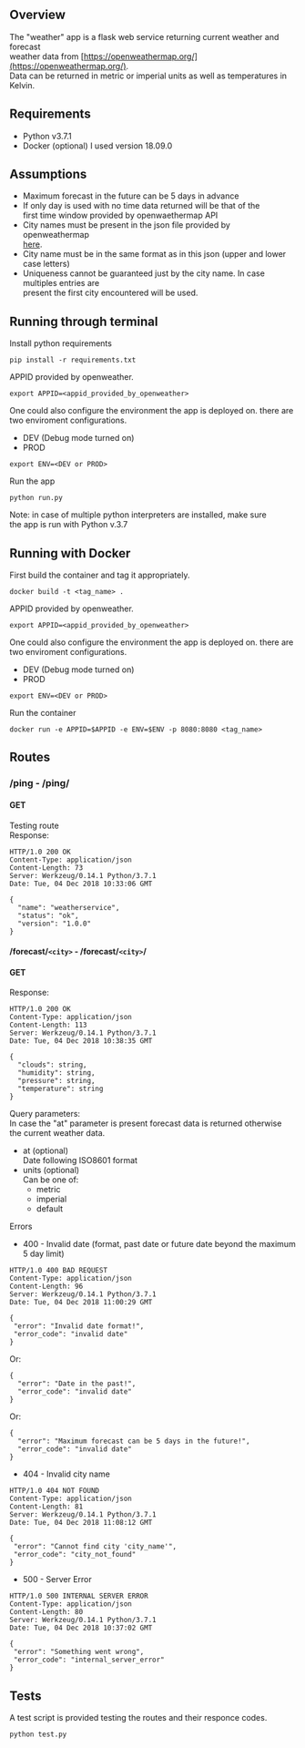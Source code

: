 ## Overview  
The "weather" app is a flask web service returning current weather and forecast  
weather data from [https://openweathermap.org/](https://openweathermap.org/).  
Data can be returned in metric or imperial units as well as temperatures in Kelvin.
## Requirements  
 * Python v3.7.1
 * Docker (optional) I used version 18.09.0
## Assumptions  
 * Maximum forecast in the future can be 5 days in advance  
 * If only day is used with no time data returned will be that of the  
 first time window provided by openwaethermap API  
 * City names must be present in the json file provided by openweathermap  
 [here](http://bulk.openweathermap.org/sample/).  
 * City name must be in the same format as in this json (upper and lower case letters)  
 * Uniqueness cannot be guaranteed just by the city name. In case multiples entries are  
 present the first city encountered will be used.
## Running through terminal  
Install python requirements  
```buildoutcfg
pip install -r requirements.txt
```
APPID provided by openweather.
```buildoutcfg
export APPID=<appid_provided_by_openweather>
```
One could also configure the environment the app is deployed on. there are two enviroment configurations.  
 * DEV (Debug mode turned on)
 * PROD
```buildoutcfg
export ENV=<DEV or PROD>
```
Run the app
```buildoutcfg
python run.py
```

Note: in case of multiple python interpreters are installed, make sure  
the app is run with Python v.3.7
## Running with Docker  
First build the container and tag it appropriately.  
```buildoutcfg
docker build -t <tag_name> .
```

APPID provided by openweather.
```buildoutcfg
export APPID=<appid_provided_by_openweather>
```

One could also configure the environment the app is deployed on. there are two enviroment configurations.  
 * DEV (Debug mode turned on)
 * PROD
```buildoutcfg
export ENV=<DEV or PROD>
```

Run the container
```buildoutcfg
docker run -e APPID=$APPID -e ENV=$ENV -p 8080:8080 <tag_name>
```

## Routes  
### /ping  - /ping/
#### GET
Testing route  
Response:  
```buildoutcfg
HTTP/1.0 200 OK
Content-Type: application/json
Content-Length: 73
Server: Werkzeug/0.14.1 Python/3.7.1
Date: Tue, 04 Dec 2018 10:33:06 GMT

{
  "name": "weatherservice", 
  "status": "ok", 
  "version": "1.0.0"
}

```
#### /forecast/``<city>`` - /forecast/``<city>``/  
####  GET  
Response: 
```buildoutcfg
HTTP/1.0 200 OK
Content-Type: application/json
Content-Length: 113
Server: Werkzeug/0.14.1 Python/3.7.1
Date: Tue, 04 Dec 2018 10:38:35 GMT

{
  "clouds": string, 
  "humidity": string, 
  "pressure": string, 
  "temperature": string
}

```

Query parameters:  
In case the "at" parameter is present forecast data is returned otherwise  
the current weather data.
 * at (optional)  
 Date following ISO8601 format  
 * units (optional)  
 Can be one of: 
    * metric  
    * imperial  
    * default

Errors
 * 400 - Invalid date (format, past date or future date beyond the maximum 5 day limit)
 ```buildoutcfg
HTTP/1.0 400 BAD REQUEST
Content-Type: application/json
Content-Length: 96
Server: Werkzeug/0.14.1 Python/3.7.1
Date: Tue, 04 Dec 2018 11:00:29 GMT

{
  "error": "Invalid date format!", 
  "error_code": "invalid date"
}

```
Or:  
```buildoutcfg
{
  "error": "Date in the past!", 
  "error_code": "invalid date"
}

```
Or:  
```buildoutcfg
{
  "error": "Maximum forecast can be 5 days in the future!", 
  "error_code": "invalid date"
}

```
 * 404 - Invalid city name  
 ```buildoutcfg
HTTP/1.0 404 NOT FOUND
Content-Type: application/json
Content-Length: 81
Server: Werkzeug/0.14.1 Python/3.7.1
Date: Tue, 04 Dec 2018 11:08:12 GMT

{
  "error": "Cannot find city 'city_name'", 
  "error_code": "city_not_found"
}
```
 * 500 - Server Error  
 ```buildoutcfg
HTTP/1.0 500 INTERNAL SERVER ERROR
Content-Type: application/json
Content-Length: 80
Server: Werkzeug/0.14.1 Python/3.7.1
Date: Tue, 04 Dec 2018 10:37:02 GMT

{
  "error": "Something went wrong", 
  "error_code": "internal_server_error"
}

```
## Tests  
A test script is provided testing the routes and their responce codes. 
```buildoutcfg
python test.py
```